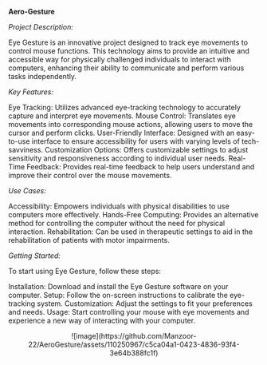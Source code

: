 **Aero-Gesture**

*Project Description:*

Eye Gesture is an innovative project designed to track eye movements to control mouse functions. This technology aims to provide an intuitive and accessible way for physically challenged individuals to interact with computers, enhancing their ability to communicate and perform various tasks independently.

*Key Features:*

Eye Tracking: Utilizes advanced eye-tracking technology to accurately capture and interpret eye movements.
Mouse Control: Translates eye movements into corresponding mouse actions, allowing users to move the cursor and perform clicks.
User-Friendly Interface: Designed with an easy-to-use interface to ensure accessibility for users with varying levels of tech-savviness.
Customization Options: Offers customizable settings to adjust sensitivity and responsiveness according to individual user needs.
Real-Time Feedback: Provides real-time feedback to help users understand and improve their control over the mouse movements.


*Use Cases:*

Accessibility: Empowers individuals with physical disabilities to use computers more effectively.
Hands-Free Computing: Provides an alternative method for controlling the computer without the need for physical interaction.
Rehabilitation: Can be used in therapeutic settings to aid in the rehabilitation of patients with motor impairments.


*Getting Started:*

To start using Eye Gesture, follow these steps:

Installation: Download and install the Eye Gesture software on your computer.
Setup: Follow the on-screen instructions to calibrate the eye-tracking system.
Customization: Adjust the settings to fit your preferences and needs.
Usage: Start controlling your mouse with eye movements and experience a new way of interacting with your computer.

<p align="center">
![image](https://github.com/Manzoor-22/AeroGesture/assets/110250967/c5ca04a1-0423-4836-93f4-3e64b388fc1f)
</p>


